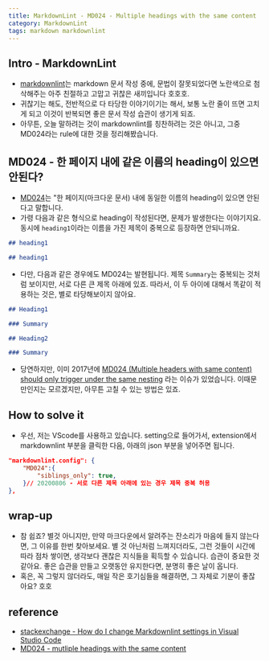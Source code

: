 ```yaml
---
title: MarkdownLint - MD024 - Multiple headings with the same content
category: MarkdownLint
tags: markdown markdownlint
---
```


## Intro - MarkdownLint

- [markdownlint](https://github.com/DavidAnson/markdownlint/blob/main/doc/Rules.md)는 markdown 문서 작성 중에, 문법이 잘못되었다면 노란색으로 첨삭해주는 아주 친절하고 고맙고 귀찮은 새끼입니다 호호호.
- 귀찮기는 해도, 전반적으로 다 타당한 이야기이기는 해서, 보통 노란 줄이 뜨면 고치게 되고 이것이 반복되면 좋은 문서 작성 습관이 생기게 되죠.
- 아무튼, 오늘 말하려는 것이 markdownlint를 칭찬하려는 것은 아니고, 그중 MD024라는 rule에 대한 것을 정리해봤습니다.

## MD024 - 한 페이지 내에 같은 이름의 heading이 있으면 안된다?

- [MD024](https://github.com/DavidAnson/markdownlint/blob/main/doc/Rules.md#md024---multiple-headings-with-the-same-content)는 "한 페이지(마크다운 문서) 내에 동일한 이름의 heading이 있으면 안된다고 말합니다.
- 가령 다음과 같은 형식으로 heading이 작성된다면, 문제가 발생한다는 이야기지요. 동시에 `heading1`이라는 이름을 가진 제목이 중복으로 등장하면 안되니까요.

```markdown
## heading1

## heading1
```

- 다만, 다음과 같은 경우에도 MD024는 발현됩니다. 제목 `Summary`는 중복되는 것처럼 보이지만, 서로 다른 큰 제목 아래에 있죠. 따라서, 이 두 아이에 대해서 똑같이 적용하는 것은, 별로 타당해보이지 않아요.

```markdown
## Heading1

### Summary 

## Heading2

### Summary 
```

- 당연하지만, 이미 2017년에 [MD024 (Multiple headers with same content) should only trigger under the same nesting](https://github.com/markdownlint/markdownlint/issues/175) 라는 이슈가 있었습니다. 이때문만인지는 모르겠지만, 아무튼 고칠 수 있는 방법은 있죠.

## How to solve it

- 우선, 저는 VScode를 사용하고 있습니다. setting으로 들어가서, extension에서 markdownlint 부분을 클릭한 다음, 아래의 json 부분을 넣어주면 됩니다.

```json
"markdownlint.config": {
    "MD024":{
        "siblings_only": true,
    }// 20200806 - 서로 다른 제목 아래에 있는 경우 제목 중복 허용
},
```

## wrap-up

- 참 쉽죠? 별것 아니지만, 만약 마크다운에서 알려주는 잔소리가 마음에 들지 않는다면, 그 이유를 한번 찾아보세요. 별 것 아닌처럼 느껴지더라도, 그런 것들이 시간에 따라 점차 쌓이면, 생각보다 괜찮은 지식들을 획득할 수 있습니다. 습관이 중요한 것 같아요. 좋은 습관을 만들고 오랫동안 유지한다면, 분명히 좋은 날이 옵니다.
- 혹은, 꼭 그렇지 않더라도, 매일 작은 호기심들을 해결하면, 그 자체로 기분이 좋잖아요? 호호

## reference

- [stackexchange - How do I change Markdownlint settings in Visual Studio Code](https://superuser.com/questions/1295409/how-do-i-change-markdownlint-settings-in-visual-studio-code)
- [MD024 - mutliple headings with the same content](https://github.com/DavidAnson/markdownlint/blob/main/doc/Rules.md#md024---multiple-headings-with-the-same-content)
